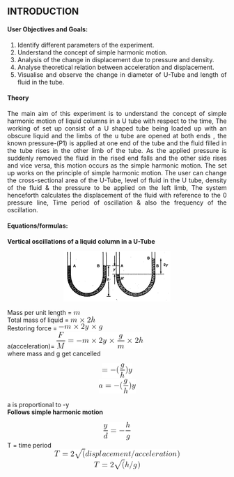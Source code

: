 ## INTRODUCTION<br>

<div style="text-align: justify">

#### User Objectives and Goals:

1. Identify different parameters of the experiment.
2. Understand the concept of simple harmonic motion.
3. Analysis of the change in displacement due to pressure and density.
4. Analyse theoretical relation between acceleration and displacement.
5. Visualise and observe the change in diameter of U-Tube and length of fluid in the tube.



#### Theory
The main aim of this experiment is to understand the concept of simple harmonic motion of liquid columns in a U tube with respect to the time, The working of set up consist of a U shaped tube being loaded up with an obscure liquid and the limbs of the u tube are opened at both ends , the known pressure-(P1) is applied at one end of the tube and the fluid filled in the tube rises in the other limb of the tube. As the applied pressure is suddenly removed the fluid in the rised end falls and the other side rises and vice versa, this motion occurs as the simple harmonic motion. The set up works on the principle of simple harmonic motion. The user can change the cross-sectional area of the U-Tube, level of fluid in the U tube, density of the fluid & the pressure to be applied on the left limb, The system henceforth calculates the displacement of the fluid with reference to the 0 pressure line, Time period of oscillation & also the frequency of the oscillation.


#### Equations/formulas:
**Vertical oscillations of a liquid column in a U-Tube**

<div style="text-align: center">

<img src="./images/theory.png">

</div>

Mass per unit length = <img src="./images/m.png">  
Total mass of liquid = <img src="./images/m2h.png">  
Restoring force = <img src="./images/m2yg.png">   
a(acceleration)= <img src="./images/fm.png">       
where mass and g get cancelled   

<div style="text-align: center">

<img src="./images/ghy.png">  
</div>

<div style="text-align: center">
<img src="./images/aghy.png">  

</div>

 a is proportional to -y  
 **Follows simple harmonic motion**  
 <div style="text-align: center">
 <img src="./images/yd.png">  
 </div>
T = time period  

<div style="text-align: center">

<img src="./images/eq1.png">  
</div>

<div style="text-align: center">

<img src="./images/eq2.png">

</div>

</div>

